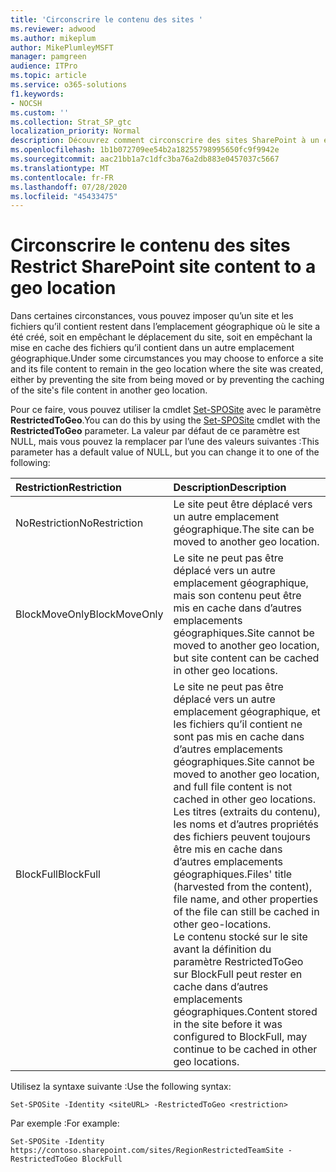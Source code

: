 ```yaml
---
title: 'Circonscrire le contenu des sites '
ms.reviewer: adwood
ms.author: mikeplum
author: MikePlumleyMSFT
manager: pamgreen
audience: ITPro
ms.topic: article
ms.service: o365-solutions
f1.keywords:
- NOCSH
ms.custom: ''
ms.collection: Strat_SP_gtc
localization_priority: Normal
description: Découvrez comment circonscrire des sites SharePoint à un emplacement géographique spécifique dans un environnement multigéographique.
ms.openlocfilehash: 1b1b072709ee54b2a18255798995650fc9f9942e
ms.sourcegitcommit: aac21bb1a7c1dfc3ba76a2db883e0457037c5667
ms.translationtype: MT
ms.contentlocale: fr-FR
ms.lasthandoff: 07/28/2020
ms.locfileid: "45433475"
---
```

# <a name="restrict-sharepoint-site-content-to-a-geo-location"></a><span data-ttu-id="9ab9d-103">Circonscrire le contenu des sites </span><span class="sxs-lookup"><span data-stu-id="9ab9d-103">Restrict SharePoint site content to a geo location</span></span>

<span data-ttu-id="9ab9d-104">Dans certaines circonstances, vous pouvez imposer qu’un site et les fichiers qu’il contient restent dans l’emplacement géographique où le site a été créé, soit en empêchant le déplacement du site, soit en empêchant la mise en cache des fichiers qu’il contient dans un autre emplacement géographique.</span><span class="sxs-lookup"><span data-stu-id="9ab9d-104">Under some circumstances you may choose to enforce a site and its file content to remain in the geo location where the site was created, either by preventing the site from being moved or by preventing the caching of the site's file content in another geo location.</span></span>

<span data-ttu-id="9ab9d-105">Pour ce faire, vous pouvez utiliser la cmdlet [Set-SPOSite](https://docs.microsoft.com/powershell/module/sharepoint-online/set-sposite) avec le paramètre **RestrictedToGeo**.</span><span class="sxs-lookup"><span data-stu-id="9ab9d-105">You can do this by using the [Set-SPOSite](https://docs.microsoft.com/powershell/module/sharepoint-online/set-sposite) cmdlet with the **RestrictedToGeo** parameter.</span></span> <span data-ttu-id="9ab9d-106">La valeur par défaut de ce paramètre est NULL, mais vous pouvez la remplacer par l’une des valeurs suivantes :</span><span class="sxs-lookup"><span data-stu-id="9ab9d-106">This parameter has a default value of NULL, but you can change it to one of the following:</span></span>

|<span data-ttu-id="9ab9d-107">Restriction</span><span class="sxs-lookup"><span data-stu-id="9ab9d-107">Restriction</span></span>|<span data-ttu-id="9ab9d-108">Description</span><span class="sxs-lookup"><span data-stu-id="9ab9d-108">Description</span></span>|
|:----------|:----------|
|<span data-ttu-id="9ab9d-109">NoRestriction</span><span class="sxs-lookup"><span data-stu-id="9ab9d-109">NoRestriction</span></span>|<span data-ttu-id="9ab9d-110">Le site peut être déplacé vers un autre emplacement géographique.</span><span class="sxs-lookup"><span data-stu-id="9ab9d-110">The site can be moved to another geo location.</span></span>|
|<span data-ttu-id="9ab9d-111">BlockMoveOnly</span><span class="sxs-lookup"><span data-stu-id="9ab9d-111">BlockMoveOnly</span></span>|<span data-ttu-id="9ab9d-112">Le site ne peut pas être déplacé vers un autre emplacement géographique, mais son contenu peut être mis en cache dans d’autres emplacements géographiques.</span><span class="sxs-lookup"><span data-stu-id="9ab9d-112">Site cannot be moved to another geo location, but site content can be cached in other geo locations.</span></span>|
|<span data-ttu-id="9ab9d-113">BlockFull</span><span class="sxs-lookup"><span data-stu-id="9ab9d-113">BlockFull</span></span>|<span data-ttu-id="9ab9d-114">Le site ne peut pas être déplacé vers un autre emplacement géographique, et les fichiers qu’il contient ne sont pas mis en cache dans d’autres emplacements géographiques.</span><span class="sxs-lookup"><span data-stu-id="9ab9d-114">Site cannot be moved to another geo location, and full file content is not cached in other geo locations.</span></span> <span data-ttu-id="9ab9d-115">Les titres (extraits du contenu), les noms et d’autres propriétés des fichiers peuvent toujours être mis en cache dans d’autres emplacements géographiques.</span><span class="sxs-lookup"><span data-stu-id="9ab9d-115">Files' title (harvested from the content), file name, and other properties of the file can still be cached in other geo-locations.</span></span><br><span data-ttu-id="9ab9d-116">Le contenu stocké sur le site avant la définition du paramètre RestrictedToGeo sur BlockFull peut rester en cache dans d’autres emplacements géographiques.</span><span class="sxs-lookup"><span data-stu-id="9ab9d-116">Content stored in the site before it was configured to BlockFull, may continue to be cached in other geo locations.</span></span>|

<span data-ttu-id="9ab9d-117">Utilisez la syntaxe suivante :</span><span class="sxs-lookup"><span data-stu-id="9ab9d-117">Use the following syntax:</span></span>

`Set-SPOSite -Identity <siteURL> -RestrictedToGeo <restriction>`

<span data-ttu-id="9ab9d-118">Par exemple :</span><span class="sxs-lookup"><span data-stu-id="9ab9d-118">For example:</span></span>

`Set-SPOSite -Identity https://contoso.sharepoint.com/sites/RegionRestrictedTeamSite -RestrictedToGeo BlockFull`
